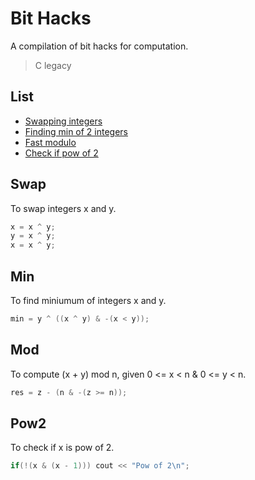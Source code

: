 # Bit Hacks
A compilation of bit hacks for computation.
> C legacy

## List

- [Swapping integers](#Swap)
- [Finding min of 2 integers](#Min)
- [Fast modulo](#Mod)
- [Check if pow of 2](#Pow2)

## Swap  
 To swap integers x and y.
```cpp
x = x ^ y;
y = x ^ y;
x = x ^ y;
```

## Min
To find miniumum of integers x and y.
```cpp
min = y ^ ((x ^ y) & -(x < y));
```

## Mod
To compute (x + y) mod n, given 0 <= x < n & 0 <= y < n.
```cpp
res = z - (n & -(z >= n));
```
## Pow2
To check if x is pow of 2.
```cpp
if(!(x & (x - 1))) cout << "Pow of 2\n";
```
